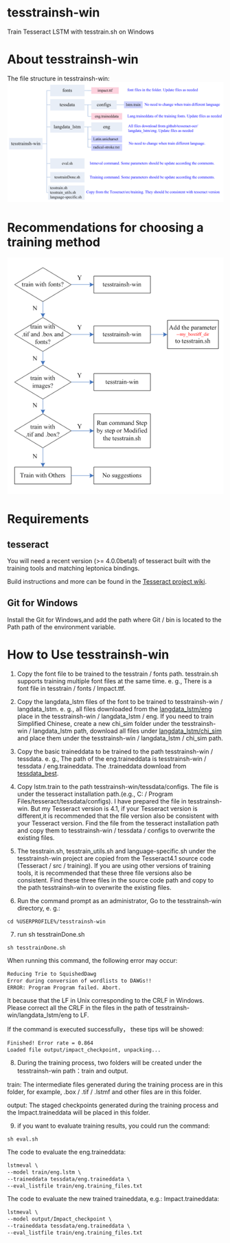 # tesstrainsh-win
Train Tesseract LSTM with tesstrain.sh on Windows 
# About tesstrainsh-win
The file structure in tesstrainsh-win:
![image](https://github.com/livezingy/tesstrainsh-win/blob/master/file_structure.png)
# Recommendations for choosing a training method
![image](https://github.com/livezingy/tesstrainsh-win/blob/master/tesstrainChoose.png)
# Requirements
## tesseract
You will need a recent version (>= 4.0.0beta1) of tesseract built with the training tools and matching leptonica bindings. 

Build instructions and more can be found in the [Tesseract project wiki](https://github.com/tesseract-ocr/tesseract/wiki).

## Git for Windows
Install the Git for Windows,and add the path where Git / bin is located to the Path path of the environment variable.

# How to Use tesstrainsh-win
1. Copy the font file to be trained to the tesstrain / fonts path. tesstrain.sh supports training multiple font files at the same time. e. g., There is a font file in tesstrain / fonts / Impact.ttf.

2. Copy the langdata_lstm files of the font to be trained to tesstrainsh-win / langdata_lstm. e. g., all files downloaded from the [langdata_lstm/eng](https://github.com/tesseract-ocr/langdata_lstm/tree/master/eng) place in the tesstrainsh-win / langdata_lstm / eng. If you need to train Simplified Chinese, create a new chi_sim folder under the tesstrainsh-win / langdata_lstm path, download all files under [langdata_lstm/chi_sim](https://github.com/tesseract-ocr/langdata_lstm/tree/master/chi_sim)  and place them under the tesstrainsh-win / langdata_lstm / chi_sim path.

3. Copy the basic traineddata to be trained to the path tesstrainsh-win / tessdata. e. g.,  The path of the eng.traineddata is  tesstrainsh-win / tessdata / eng.traineddata. The .traineddata download from [tessdata_best](https://github.com/tesseract-ocr/tessdata_best).

4. Copy lstm.train to the path tesstrainsh-win/tessdata/configs. The file is under the tesseract installation path.(e.g., C: / Program Files/tesseract/tessdata/configs). I have prepared the file in tesstrainsh-win. But my Tesseract version is 4.1, if your Tesseract version is different,it is recommended that the file version also be consistent with your Tesseract version. Find the file from the tesseract installation path and copy them to tesstrainsh-win / tessdata / configs to overwrite the existing files.

5. The tesstrain.sh, tesstrain_utils.sh and language-specific.sh under the tesstrainsh-win project are copied from the Tesseract4.1 source code (Tesseract / src / training). If you are using other versions of training tools, it is recommended that these three file versions also be consistent. Find these three files in the source code path and copy to the path tesstrainsh-win to overwrite the existing files.

6. Run the command prompt as an administrator, Go to the tesstrainsh-win directory, e. g.:
```
cd %USERPROFILE%/tesstrainsh-win
```

7. run sh tesstrainDone.sh
```
sh tesstrainDone.sh
```
When running this command, the following error may occur:
```
Reducing Trie to SquishedDawg
Error during conversion of wordlists to DAWGs!!
ERROR: Program Program failed. Abort. 
```
It because that the LF in Unix corresponding to the CRLF in Windows.
Please correct all the CRLF in the files in the path of tesstrainsh-win/langdata_lstm/eng to LF.

If the command is executed successfully， these tips will be showed:
```
Finished! Error rate = 0.864
Loaded file output/impact_checkpoint, unpacking... 
```

8. During the training process, two folders will be created under the tesstrainsh-win path：train and output.

train: The intermediate files generated during the training process are in this folder, for example, .box / .tif / .lstmf and other files are in this folder.

output: The staged checkpoints generated during the training process and the Impact.traineddata will be placed in this folder.

9. if you want to evaluate training results, you could run the command:
```
sh eval.sh
```
The code to evaluate the eng.traineddata:
```
lstmeval \
--model train/eng.lstm \
--traineddata tessdata/eng.traineddata \
--eval_listfile train/eng.training_files.txt 
```
The code to evaluate the new trained traineddata, e.g.: Impact.traineddata:
```	
lstmeval \
--model output/Impact_checkpoint \
--traineddata tessdata/eng.traineddata \
--eval_listfile train/eng.training_files.txt 
```
